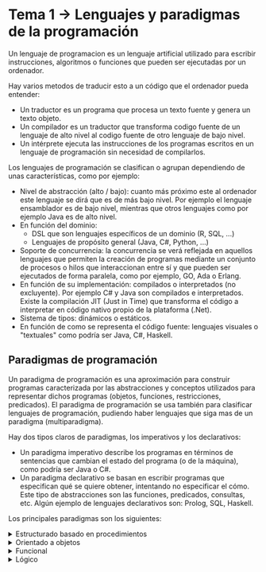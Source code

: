 # Tema 1 -> Lenguajes y paradigmas de la programación
Un lenguaje de programacion es un lenguaje artificial utilizado para escribir instrucciones, algoritmos o funciones que pueden ser ejecutadas por un ordenador.

Hay varios metodos de traducir esto a un código que el ordenador pueda entender:
* Un traductor es un programa que procesa un texto fuente y genera un texto objeto.
* Un compilador es un traductor que transforma codigo fuente de un lenguaje de alto nivel al codigo fuente de otro lenguaje de bajo nivel.
* Un intérprete ejecuta las instrucciones de los programas escritos en un lenguaje de programación sin necesidad de compilarlos.

Los lenguajes de programación se clasifican o agrupan dependiendo de unas características,  como por ejemplo:
* Nivel de abstracción (alto / bajo): cuanto más próximo este al ordenador este lenguaje se dirá que es de más bajo nivel. Por ejemplo el lenguaje ensamblador es de bajo nivel, mientras que otros lenguajes como por ejemplo Java es de alto nivel.
* En función del dominio:
	* DSL que son lenguajes específicos de un dominio (R, SQL, ...)
	* Lenguajes de propósito general (Java, C#, Python, ...)
* Soporte de concurrencia: la concurrencia se verá reflejada en aquellos lenguajes que permiten la creación de programas mediante un conjunto de procesos o hilos que interaccionan entre sí y que pueden ser ejecutados de forma paralela, como por ejemplo, GO, Ada o Erlang.
* En función de su implementación: compilados o interpretados (no excluyente). Por ejemplo C# y Java son compilados e interpretados. Existe la compilación JIT (Just in Time) que transforma el código a interpretar en código nativo propio de la plataforma (.Net).
* Sistema de tipos: dinámicos o estáticos.
* En función de como se representa el código fuente: lenguajes visuales o "textuales" como podría ser Java, C#, Haskell.

## Paradigmas de programación
Un paradigma de programación es una aproximación para construir programas caracterizada por las abstracciones y conceptos utilizados para representar dichos programas (objetos, funciones, restricciones, predicados). 
El paradigma de programación se usa también para clasificar lenguajes de programación, pudiendo haber lenguajes que siga mas de un paradigma (multiparadigma).

Hay dos tipos claros de paradigmas, los imperativos y los declarativos:
* Un paradigma imperativo describe los programas en términos de sentencias que cambian el estado del programa (o de la máquina), como podría ser Java o C#.
* Un paradigma declarativo se basan en escribir programas que especifican qué se quiere obtener, intentando no especificar el cómo. Este tipo de abstracciones son las funciones, predicados, consultas, etc. Algún ejemplo de lenguajes declarativos son: Prolog, SQL, Haskell.


Los principales paradigmas son los siguientes:

<details>
<summary>Estructurado basado en procedimientos</summary>
 
Este paradigma es llamado simplemente imperativo. Define el procedimiento o subrutina como el primer mecanismo de descomposicion (lista ordenada de instrucciones), como puede ser Algol, Ada, Pascal, C.
</details>
<details>
<summary>Orientado a objetos</summary>
 
Utiliza los objetos, union de datos y metodos, ocmo principal abstraccion, definiendo programas como interacciones entre objetos. Se basa en la idea de modelar objetos reales mediante la codificacion de objetos software. Tipicamente es un paradigma imperativo y se basa en clases y prototipos. Hay lenguajes OO puros como Ruby o Eiffel.
</details>
<details>
<summary>Funcional</summary>
 
Paradigma declarativo basado en la utilizacion de funciones que manejan datos inmutables. Un programa se define mediante un conjunto de funciones invocándose entre sí. Las funciones no generan efectos colaterales. También cabe destacar que se hace uso de la recursividad, en lugar de la iteración.
Hay los llamados lenguajes funcionales puros que no utilizan ni la asignación ni la secuencia de instrucciones. Algunos de estos lenguajes son: Scheme, Lisp, Erlang.
</details>
<details>
<summary>Lógico</summary>
 
Paradigma declarativo basado en la programación de ordenadores mediante lógica matemática. El programador describe, por tanto, un conocimiento mediante reglas lógicas y axiomas (hechos). El lenguaje de programación lógica por excelencia es Prolog.
</details>